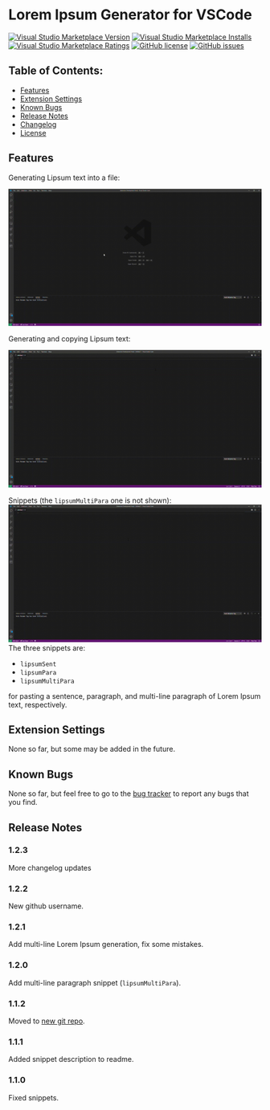 # Lorem Ipsum Generator for VSCode

[![Visual Studio Marketplace Version](https://img.shields.io/visual-studio-marketplace/v/mrawesomerocks.lipsum-generator?style=for-the-badge)](https://marketplace.visualstudio.com/items?itemName=MrAwesomeRocks.lipsum-generator) [![Visual Studio Marketplace Installs](https://img.shields.io/visual-studio-marketplace/i/MrAwesomeRocks.lipsum-generator?style=for-the-badge)](https://marketplace.visualstudio.com/items?itemName=MrAwesomeRocks.lipsum-generator) [![Visual Studio Marketplace Ratings](https://img.shields.io/visual-studio-marketplace/r/MrAwesomeRocks.lipsum-generator?style=for-the-badge)](https://marketplace.visualstudio.com/items?itemName=MrAwesomeRocks.lipsum-generator&ssr=false#review-details) [![GitHub license](https://img.shields.io/github/license/MrAwesomeRocks/vscode-lorem-ipsum?style=for-the-badge)](https://github.com/MrAwesomeRocks/vscode-lorem-ipsum/blob/master/LICENSE) [![GitHub issues](https://img.shields.io/github/issues/MrAwesomeRocks/vscode-lorem-ipsum?style=for-the-badge)](https://github.com/MrAwesomeRocks/vscode-lorem-ipsum/issues)

## Table of Contents:

-   [Features](#Features)
-   [Extension Settings](#Extension-Settings)
-   [Known Bugs](#Known-Bugs)
-   [Release Notes](#Release-Notes)
-   [Changelog](./CHANGELOG.md)
-   [License](./LICENSE)

## Features

Generating Lipsum text into a file:

![Generate Lipsum text into file](https://raw.githubusercontent.com/MrAwesomeRocks/vscode-lorem-ipsum/master/images/gen_lipsum_text.gif)

Generating and copying Lipsum text:

![Generate and copy Lipsum text](https://raw.githubusercontent.com/MrAwesomeRocks/vscode-lorem-ipsum/master/images/clip_lipsum_text.gif)

Snippets (the `lipsumMultiPara` one is not shown):
![Paragraph and Sentence Lipsum snippets](https://raw.githubusercontent.com/MrAwesomeRocks/vscode-lorem-ipsum/master/images/lipsum_snippet.gif)
The three snippets are:

-   `lipsumSent`
-   `lipsumPara`
-   `lipsumMultiPara`

for pasting a sentence, paragraph, and multi-line paragraph of Lorem Ipsum text, respectively.

## Extension Settings

None so far, but some may be added in the future.

<!---
For example:

This extension contributes the following settings:

* `myExtension.enable`: enable/disable this extension
* `myExtension.thing`: set to `blah` to do something
--->

## Known Bugs

None so far, but feel free to go to the [bug tracker](https://github.com/MrAwesomeRocks/vscode-lorem-ipsum/issues) to report any bugs that you find.

## Release Notes

### 1.2.3

More changelog updates

### 1.2.2

New github username.

### 1.2.1

Add multi-line Lorem Ipsum generation, fix some mistakes.

### 1.2.0

Add multi-line paragraph snippet (`lipsumMultiPara`).

### 1.1.2

Moved to [new git repo](https://github.com/MrAwesomeRocks/vscode-lorem-ipsum).

### 1.1.1

Added snippet description to readme.

### 1.1.0

Fixed snippets.
